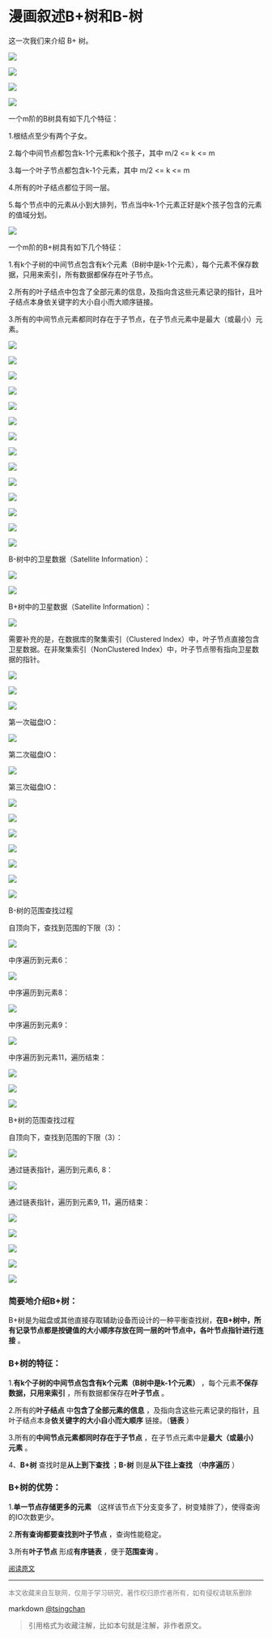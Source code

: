 漫画叙述B+树和B-树
==================================


这一次我们来介绍 B+ 树。

![](http://img.mp.sohu.com/upload/20170713/17a0c4f672b34e668a0cd2eb214c117d_th.png)

![](http://img.mp.sohu.com/upload/20170713/c56155c2131e45b0bf69f9ae6cba056e_th.png)

![](http://img.mp.sohu.com/upload/20170713/164ce3d2504c4d63945e134ca6752a2c_th.png)

![](http://img.mp.sohu.com/upload/20170713/891ad19fb4294e9293fdca83e8e34616_th.png)

一个m阶的B树具有如下几个特征：

1.根结点至少有两个子女。

2.每个中间节点都包含k-1个元素和k个孩子，其中 m/2 <= k <= m

3.每一个叶子节点都包含k-1个元素，其中 m/2 <= k <= m

4.所有的叶子结点都位于同一层。

5.每个节点中的元素从小到大排列，节点当中k-1个元素正好是k个孩子包含的元素的值域分划。

![](http://img.mp.sohu.com/upload/20170713/eb790f08a02a4bcbbc7cf3f3f8a95d4d_th.png)

一个m阶的B+树具有如下几个特征：

1.有k个子树的中间节点包含有k个元素（B树中是k-1个元素），每个元素不保存数据，只用来索引，所有数据都保存在叶子节点。

2.所有的叶子结点中包含了全部元素的信息，及指向含这些元素记录的指针，且叶子结点本身依关键字的大小自小而大顺序链接。

3.所有的中间节点元素都同时存在于子节点，在子节点元素中是最大（或最小）元素。

![](http://img.mp.sohu.com/upload/20170713/ff571cfd72ab4a068ce0867b0e450de8_th.png)

![](http://img.mp.sohu.com/upload/20170713/d4430eb5e5ef42008b1facec51636dbb_th.png)

![](http://img.mp.sohu.com/upload/20170713/358025867be14bb99bf8806b98e774d9_th.png)

![](http://img.mp.sohu.com/upload/20170713/034a86d6e1d94c798e63ab144955c0f6_th.png)

![](http://img.mp.sohu.com/upload/20170713/86f732dd90b74be3bf9494859fa78d66_th.png)

![](http://img.mp.sohu.com/upload/20170713/0611ff5a5103461e843ab627f8821419_th.png)

![](http://img.mp.sohu.com/upload/20170713/adada4999fdd48d4937f5f14c0eb7792_th.png)

![](http://img.mp.sohu.com/upload/20170713/afffda21578b4d8a90cbdea4976fb5b6_th.png)

![](http://img.mp.sohu.com/upload/20170713/29583d49358e41fa9c2fbc5169fb7d14_th.png)

![](http://img.mp.sohu.com/upload/20170713/04eb120cd1e04d3a94c2482abc7deb96_th.png)

![](http://img.mp.sohu.com/upload/20170713/3ce28ba0a2bd426ebebac9603f728603_th.png)

![](http://img.mp.sohu.com/upload/20170713/3bd2b4220a0f4d1887e2943a729c40a1_th.png)

![](http://img.mp.sohu.com/upload/20170713/664e36a4da0f45fcaf6e18b68d36a0b4_th.png)

![](http://img.mp.sohu.com/upload/20170713/514d587fa73746978200aca252837a44_th.png)

B-树中的卫星数据（Satellite Information）：

![](http://img.mp.sohu.com/upload/20170713/36efa69561dc4043a17d550133e13a6c_th.png)

![](http://img.mp.sohu.com/upload/20170713/c3a519a9a9e8456d9be41e69709bafaf_th.png)

B+树中的卫星数据（Satellite Information）：

![](http://img.mp.sohu.com/upload/20170713/d8ae1b14e9bf4b1890146eb803ee9795_th.png)

需要补充的是，在数据库的聚集索引（Clustered Index）中，叶子节点直接包含卫星数据。在非聚集索引（NonClustered Index）中，叶子节点带有指向卫星数据的指针。

![](http://img.mp.sohu.com/upload/20170713/7a52624e7add4033bb49c3aa5632a681_th.png)

![](http://img.mp.sohu.com/upload/20170713/0ae1d08ece1e4daeac37361e86b3d6a6_th.png)

![](http://img.mp.sohu.com/upload/20170713/32ad0e6237624d718bb9a5346e37792e_th.png)

第一次磁盘IO：

![](http://img.mp.sohu.com/upload/20170713/6808907785b84be09d8c6b7c8acb5d2a_th.png)

第二次磁盘IO：

![](http://img.mp.sohu.com/upload/20170713/0193eedf3a5b47129340e2b6c654ef72_th.png)

第三次磁盘IO：

![](http://img.mp.sohu.com/upload/20170713/68553d369a304d798116f432247c6e3f_th.png)

![](http://img.mp.sohu.com/upload/20170713/3830300c15bf41f8a2c8fdf8d163fa5b_th.png)

![](http://img.mp.sohu.com/upload/20170713/baaed98d8fca4fb9806400651953f92d_th.png)

![](http://img.mp.sohu.com/upload/20170713/99d5067451ec486dbccc37611ff3747c_th.png)

![](http://img.mp.sohu.com/upload/20170713/7522d2811b5340a7a9b222bc14ba7276_th.png)

![](http://img.mp.sohu.com/upload/20170713/169def080e8e47a68fc4fdce3451337a_th.png)

![](http://img.mp.sohu.com/upload/20170713/8db1bc52ab2c418eb9a92fbb1189db98_th.png)

B-树的范围查找过程

自顶向下，查找到范围的下限（3）：

![](http://img.mp.sohu.com/upload/20170713/bb40b700247c425f9b9d358c726d5e65_th.png)

中序遍历到元素6：

![](http://img.mp.sohu.com/upload/20170713/244ea6eaee4a4e1d87a33967ff6ef5ff_th.png)

中序遍历到元素8：

![](http://img.mp.sohu.com/upload/20170713/61f472a56f7840e78de23901cb5e85b2_th.png)

中序遍历到元素9：

![](http://img.mp.sohu.com/upload/20170713/a7881e1683a8486fa3956d585a97bd6d_th.png)

中序遍历到元素11，遍历结束：

![](http://img.mp.sohu.com/upload/20170713/c3fc3c097cf94d439c5d6962d2fb8d4e_th.png)

![](http://img.mp.sohu.com/upload/20170713/1a3c8f93be3249d28b0813f9d0d5e998_th.png)

![](http://img.mp.sohu.com/upload/20170713/80eff1a11cf24458a5cf80b821d365cd_th.png)

B+树的范围查找过程

自顶向下，查找到范围的下限（3）：

![](http://img.mp.sohu.com/upload/20170713/c0ef4d22cedf43cc8d21732d27f9be3e_th.png)

通过链表指针，遍历到元素6, 8：

![](http://img.mp.sohu.com/upload/20170713/005777d81ab247c281f8a1b4bc6b3461_th.png)

通过链表指针，遍历到元素9, 11，遍历结束：

![](http://img.mp.sohu.com/upload/20170713/e972e47b2c554f789e02e90b26a8b543_th.png)

![](http://img.mp.sohu.com/upload/20170713/fb9ce5eba2f845c7b378da1921029511_th.png)

![](http://img.mp.sohu.com/upload/20170713/0ba5c259843a4d0e8ef5d318362f097f_th.png)

![](http://img.mp.sohu.com/upload/20170713/44cd141ed5094c09a1870d0449f9aab7_th.png)

![](http://img.mp.sohu.com/upload/20170713/9b5530015b324841a570505798c937f4_th.png)

###  

### 简要地介绍B+树：

 B+树是为磁盘或其他直接存取辅助设备而设计的一种平衡查找树，**在B+树中，所有记录节点都是按键值的大小顺序存放在同一层的叶节点中，各叶节点指针进行连接** 。



### B+树的特征：

1.**有k个子树的中间节点包含有k个元素（B树中是k-1个元素）** ，每个元素**不保存数据，只用来索引** ，所有数据都保存在**叶子节点** 。

2.所有的**叶子结点** 中**包含了全部元素的信息** ，及指向含这些元素记录的指针，且叶子结点本身**依关键字的大小自小而大顺序** 链接。（**链表** ）

3.所有的**中间节点元素都同时存在于子节点** ，在子节点元素中是**最大（或最小）元素** 。

4、**B+树** 查找时是**从上到下查找** ；**B-树** 则是**从下往上查找** （**中序遍历** ）

### B+树的优势：

1.**单一节点存储更多的元素** （这样该节点下分支变多了，树变矮胖了），使得查询的IO次数更少。

2.**所有查询都要查找到叶子节点** ，查询性能稳定。

3.所有**叶子节点** 形成**有序链表** ，便于**范围查询** 。

<font size=2 color=grey>[阅读原文](https://blog.csdn.net/qq_35571554/article/details/82759668)</font>


----
<font size=2 color='grey'>本文收藏来自互联网，仅用于学习研究，著作权归原作者所有，如有侵权请联系删除</font>

markdown [@tsingchan](https://github.com/tsingchan) 

> 引用格式为收藏注解，比如本句就是注解，非作者原文。
